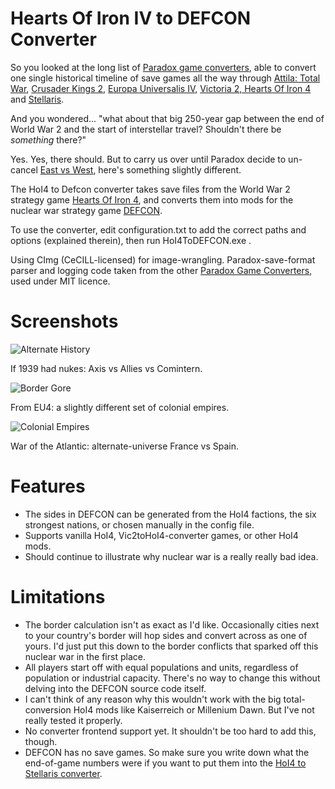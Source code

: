 # Hearts Of Iron IV to DEFCON Converter

So you looked at the long list of [Paradox game converters](https://forum.paradoxplaza.com/forum/index.php?threads/paradox-game-converters.743404/), able to convert one single historical timeline of save games all the way through [Attila: Total War](https://github.com/ijedi1234/Attila2CK2), [Crusader Kings 2](https://store.steampowered.com/app/226665/DLC__Crusader_Kings_II_Europa_Universalis_IV_Converter/), [Europa Universalis IV](https://github.com/kingofmen/CK2toEU4/), [Victoria 2, Hearts Of Iron 4](https://github.com/Idhrendur/paradoxGameConverters) and [Stellaris](https://github.com/PTSnoop/HoI4-to-Stellaris-Converter). 

And you wondered... "what about that big 250-year gap between the end of World War 2 and the start of interstellar travel? Shouldn't there be *something* there?"

Yes. Yes, there should. But to carry us over until Paradox decide to un-cancel [East vs West](https://en.wikipedia.org/wiki/East_vs._West_%E2%80%93_A_Hearts_of_Iron_Game), here's something slightly different. 

The HoI4 to Defcon converter takes save files from the World War 2 strategy game [Hearts Of Iron 4](https://store.steampowered.com/app/394360/Hearts_of_Iron_IV/), and converts them into mods for the nuclear war strategy game [DEFCON](https://store.steampowered.com/app/1520/DEFCON/).

To use the converter, edit configuration.txt to add the correct paths and options (explained therein), then run HoI4ToDEFCON.exe .

Using CImg (CeCILL-licensed) for image-wrangling. Paradox-save-format parser and logging code taken from the other [Paradox Game Converters](https://github.com/Idhrendur/paradoxGameConverters), used under MIT licence.

# Screenshots

![Alternate History](https://i.imgur.com/6d2CynH.jpg)

If 1939 had nukes: Axis vs Allies vs Comintern.

![Border Gore](https://i.imgur.com/0NWxJOv.jpg)

From EU4: a slightly different set of colonial empires.

![Colonial Empires](https://i.imgur.com/gr8Z9xk.jpg)

War of the Atlantic: alternate-universe France vs Spain.

# Features

* The sides in DEFCON can be generated from the HoI4 factions, the six strongest nations, or chosen manually in the config file.
* Supports vanilla HoI4, Vic2toHoI4-converter games, or other HoI4 mods.
* Should continue to illustrate why nuclear war is a really really bad idea.

# Limitations

* The border calculation isn't as exact as I'd like. Occasionally cities next to your country's border will hop sides and convert across as one of yours. I'd just put this down to the border conflicts that sparked off this nuclear war in the first place.
* All players start off with equal populations and units, regardless of population or industrial capacity. There's no way to change this without delving into the DEFCON source code itself.
* I can't think of any reason why this wouldn't work with the big total-conversion HoI4 mods like Kaiserreich or Millenium Dawn. But I've not really tested it properly.
* No converter frontend support yet. It shouldn't be too hard to add this, though.
* DEFCON has no save games. So make sure you write down what the end-of-game numbers were if you want to put them into the [HoI4 to Stellaris converter](https://github.com/PTSnoop/HoI4-to-Stellaris-Converter). 
